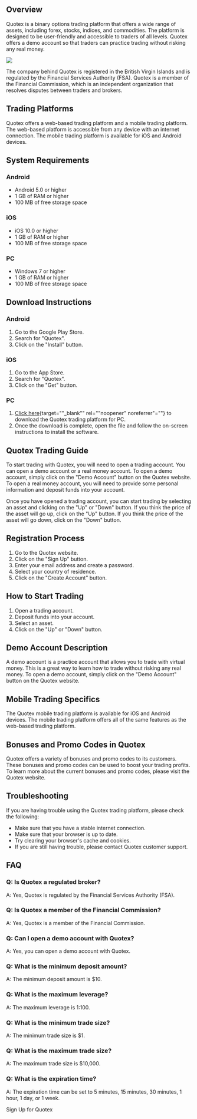 ## Overview

Quotex is a binary options trading platform that offers a wide range of
assets, including forex, stocks, indices, and commodities. The platform
is designed to be user-friendly and accessible to traders of all levels.
Quotex offers a demo account so that traders can practice trading
without risking any real money.

[![](https://static.quotex.io/files/4_en/300_250.jpg)](https://traff.sbs/brokerqxlid)

The company behind Quotex is registered in the British Virgin Islands
and is regulated by the Financial Services Authority (FSA). Quotex is a
member of the Financial Commission, which is an independent organization
that resolves disputes between traders and brokers.

## Trading Platforms

Quotex offers a web-based trading platform and a mobile trading
platform. The web-based platform is accessible from any device with an
internet connection. The mobile trading platform is available for iOS
and Android devices.

## System Requirements

### Android

-   Android 5.0 or higher
-   1 GB of RAM or higher
-   100 MB of free storage space

### iOS

-   iOS 10.0 or higher
-   1 GB of RAM or higher
-   100 MB of free storage space

### PC

-   Windows 7 or higher
-   1 GB of RAM or higher
-   100 MB of free storage space

## Download Instructions

### Android

1.  Go to the Google Play Store.
2.  Search for "Quotex".
3.  Click on the "Install" button.

### iOS

1.  Go to the App Store.
2.  Search for "Quotex".
3.  Click on the "Get" button.

### PC

1.  [Click
    here](\%22https://traff.sbs/brokerqxsignup\%22){target=""_blank""
    rel=""noopener" noreferrer"=""} to download the Quotex trading
    platform for PC.
2.  Once the download is complete, open the file and follow the
    on-screen instructions to install the software.

## Quotex Trading Guide

To start trading with Quotex, you will need to open a trading account.
You can open a demo account or a real money account. To open a demo
account, simply click on the "Demo Account" button on the Quotex
website. To open a real money account, you will need to provide some
personal information and deposit funds into your account.

Once you have opened a trading account, you can start trading by
selecting an asset and clicking on the "Up" or "Down"
button. If you think the price of the asset will go up, click on the
"Up" button. If you think the price of the asset will go down,
click on the "Down" button.

## Registration Process

1.  Go to the Quotex website.
2.  Click on the "Sign Up" button.
3.  Enter your email address and create a password.
4.  Select your country of residence.
5.  Click on the "Create Account" button.

## How to Start Trading

1.  Open a trading account.
2.  Deposit funds into your account.
3.  Select an asset.
4.  Click on the "Up" or "Down" button.

## Demo Account Description

A demo account is a practice account that allows you to trade with
virtual money. This is a great way to learn how to trade without risking
any real money. To open a demo account, simply click on the "Demo
Account" button on the Quotex website.

## Mobile Trading Specifics

The Quotex mobile trading platform is available for iOS and Android
devices. The mobile trading platform offers all of the same features as
the web-based trading platform.

## Bonuses and Promo Codes in Quotex

Quotex offers a variety of bonuses and promo codes to its customers.
These bonuses and promo codes can be used to boost your trading profits.
To learn more about the current bonuses and promo codes, please visit
the Quotex website.

## Troubleshooting

If you are having trouble using the Quotex trading platform, please
check the following:

-   Make sure that you have a stable internet connection.
-   Make sure that your browser is up to date.
-   Try clearing your browser\'s cache and cookies.
-   If you are still having trouble, please contact Quotex customer
    support.

## FAQ

### Q: Is Quotex a regulated broker?

A: Yes, Quotex is regulated by the Financial Services Authority (FSA).

### Q: Is Quotex a member of the Financial Commission?

A: Yes, Quotex is a member of the Financial Commission.

### Q: Can I open a demo account with Quotex?

A: Yes, you can open a demo account with Quotex.

### Q: What is the minimum deposit amount?

A: The minimum deposit amount is \$10.

### Q: What is the maximum leverage?

A: The maximum leverage is 1:100.

### Q: What is the minimum trade size?

A: The minimum trade size is \$1.

### Q: What is the maximum trade size?

A: The maximum trade size is \$10,000.

### Q: What is the expiration time?

A: The expiration time can be set to 5 minutes, 15 minutes, 30 minutes,
1 hour, 1 day, or 1 week.

Sign Up for Quotex

